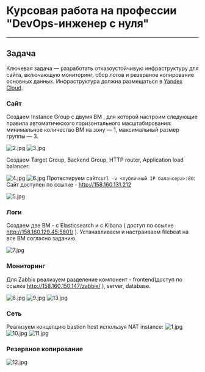 #  Курсовая работа на профессии "DevOps-инженер с нуля"

---------
## Задача
Ключевая задача — разработать отказоустойчивую инфраструктуру для сайта, включающую мониторинг, сбор логов и резервное копирование основных данных. Инфраструктура должна размещаться в [Yandex Cloud](https://cloud.yandex.com/).

### Сайт
Cоздаем Instance Group с двумя ВМ , для которой настроим следующие правила автоматического горизонтального масштабирования: минимальное количество ВМ на зону — 1, максимальный размер группы — 3.

![2.jpg](./img/2.jpg)
![3.jpg](./img/3.jpg)

Создаем Target Group, Backend Group, HTTP router, Application load balancer:

![4.jpg](./img/4.jpg)
![6.jpg](./img/6.jpg)
Протестируем сайт`curl -v <публичный IP балансера>:80`: 
Сайт доступен по ссылке - http://158.160.131.212

![5.jpg](./img/5.jpg)

### Логи
Cоздаем две ВМ - c Elasticsearch и с Kibana ( доступ по ссылке http://158.160.129.45:5601/ ). Устанавливаем и настраиваем filebeat на все ВМ согласно заданию.

![7.jpg](./img/7.jpg)

### Мониторинг
Для Zabbix реализуем разделение компонент - frontend(доступ по ссылке http://158.160.150.147/zabbix/ ), server, database. 

![8.jpg](./img/8.jpg)
![9.jpg](./img/9.jpg)
![13.jpg](./img/13.jpg)
### Сеть
Реализуем концепцию bastion host используя NAT instance:
![1.jpg](./img/1.jpg)
![10.jpg](./img/10.jpg)
![11.jpg](./img/11.jpg)

### Резервное копирование
![12.jpg](./img/12.jpg)








